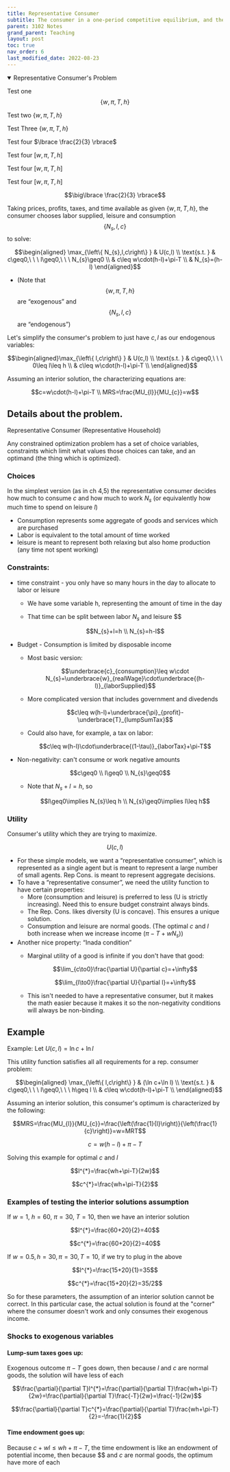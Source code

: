 ```yaml
---
title: Representative Consumer
subtitle: The consumer in a one-period competitive equilibrium, and the labor leisure tradeoff. 
parent: 3102 Notes
grand_parent: Teaching
layout: post
toc: true
nav_order: 6
last_modified_date: 2022-08-23
---
```



<details markdown="block" open>
<summary> Representative Consumer's Problem
</summary>

Test one  $$\left\{ w,\pi,T,h\right\}$$

Test two  $\left\{ w,\pi,T,h\right\}$

Test Three  $\lbrace w,\pi,T,h \rbrace$

Test four $\lbrace \frac{2}{3} \rbrace$

Test four $\lbrack w,\pi,T,h \rbrack$

Test four $[w,\pi,T,h]$

Test four $\big[w,\pi,T,h\big]$

$$\big\lbrace \frac{2}{3} \rbrace$$

Taking prices, profits, taxes, and time available as given $\lbrace w,\pi,T,h\rbrace$, 
the consumer chooses labor supplied, leisure and consumption $$\left\{ N_{s},l,c\right\}$$  to solve:

$$\begin{aligned}
\max_{\left\{ N_{s},l,c\right\} } & U(c,l) \\
\text{s.t. } & c\geq0,\ \ \ l\geq0,\ \ \ N_{s}\geq0 \\
& c\leq w\cdot(h-l)+\pi-T \\ 
& N_{s}=(h-l)
\end{aligned}$$

</details>

- (Note that $$\left\{ w,\pi,T,h\right\}$$ 
    are “exogenous” and $$\left\{ N_{s},l,c\right\}$$ are “endogenous”)

Let's simplify the consumer's problem to just have $c,l$ as our endogenous variables: 

$$\begin{aligned}\max_{\left\{ l,c\right\} } & U(c,l) \\
\text{s.t. } & c\geq0,\ \ \ 0\leq l\leq h \\
& c\leq w\cdot(h-l)+\pi-T \\
\end{aligned}$$


Assuming an interior solution, the characterizing equations are:

$$c=w\cdot(h-l)+\pi-T \\ MRS=\frac{MU_{l}}{MU_{c}}=w$$









## Details about the problem.

Representative Consumer (Representative Household)

Any constrained optimization problem has a set of choice variables, constraints which limit what values those choices can take, and an optimand (the thing which is optimized).

### Choices

In the simplest version (as in ch 4,5) the representative consumer decides how much to consume $c$ and how much to work $N_{s}$ (or equivalently how much time to spend on leisure $l$)

- Consumption represents some aggregate of goods and services which are purchased
- Labor is equivalent to the total amount of time worked
- leisure is meant to represent both relaxing but also home production (any time not spent working)

### Constraints:

- time constraint - you only have so many hours in the day to allocate to labor or leisure
    - We have some variable h, representing the amount of time in the day
    - That time can be split between labor $N_{s}$ and leisure $$
    
        $$N_{s}+l=h \\ N_{s}=h-l$$
    
- Budget - Consumption is limited by disposable income
    - Most basic version: 
     
      $$\underbrace{c}_{consumption}\leq w\cdot N_{s}=\underbrace{w}_{realWage}\cdot\underbrace{(h-l)}_{laborSupplied}$$

    - More complicated version that includes government and divedends 

      $$c\leq w(h-l)+\underbrace{\pi}_{profit}-\underbrace{T}_{lumpSumTax}$$
    
    - Could also have, for example, a tax on labor: 
      
      $$c\leq w(h-l)\cdot\underbrace{(1-\tau)}_{laborTax}+\pi-T$$

- Non-negativity: can't consume or work negative amounts 
   
    $$c\geq0 \\ l\geq0 \\ N_{s}\geq0$$

    - Note that $N_{s}+l=h$, so   
    
      $$l\geq0\implies N_{s}\leq h \\ N_{s}\geq0\implies l\leq h$$

### Utility

Consumer's utility which they are trying to maximize.

$$U(c,l)$$

- For these simple models, we want a “representative consumer”, which is represented as a single agent but is meant to represent a large number of small agents. Rep Cons. is meant to represent aggregate decisions.
- To have a “representative consumer”, we need the utility function to have certain properties:
    - More (consumption and leisure) is preferred to less (U is strictly increasing). Need this to ensure budget constraint always binds.
    - The Rep. Cons. likes diversity (U is concave). This ensures a unique solution.
    - Consumption and leisure are normal goods. (The optimal $c$ and $l$ both increase when we increase income $(\pi-T+wN_{s})$)
- Another nice property: “Inada condition”
    - Marginal utility of a good is infinite if you don't have that good:

      $$\lim_{c\to0}\frac{\partial U}{\partial c}=+\infty$$

      $$\lim_{l\to0}\frac{\partial U}{\partial l}=+\infty$$

    - This isn't needed to have a representative consumer, but it makes the math easier because it makes it so the non-negativity conditions will always be non-binding.














## Example 

Example: Let $U(c,l)=\ln c+\ln l$

This utility function satisfies all all requirements for a rep. consumer problem:

$$\begin{aligned}
\max_{\left\{ l,c\right\} } & (\ln c+\ln l) \\
\text{s.t. } & c\geq0,\ \ \ l\geq0,\ \ \ h\geq l \\
& c\leq w\cdot(h-l)+\pi-T \\
\end{aligned}$$

Assuming an interior solution, this consumer's optimum is characterized by the following:

$$MRS=\frac{MU_{l}}{MU_{c}}=\frac{\left(\frac{1}{l}\right)}{\left(\frac{1}{c}\right)}=w=MRT$$

$$c=w(h-l)+\pi-T$$

Solving this example for optimal $c$ and $l$

$$l^{*}=\frac{wh+\pi-T}{2w}$$

$$c^{*}=\frac{wh+\pi-T}{2}$$


### Examples of testing the interior solutions assumption

If $w=1$, $h=60$, $\pi=30$, $T=10$, then we have an interior solution 

$$l^{*}=\frac{60+20}{2}=40$$

$$c^{*}=\frac{60+20}{2}=40$$

If $w=0.5,h=30,\pi=30,T=10,$ if we try to plug in the above

$$l^{*}=\frac{15+20}{1}=35$$

$$c^{*}=\frac{15+20}{2}=35/2$$

So for these parameters, the assumption of an interior solution cannot be correct. 
In this particular case, the actual solution is found at the "corner" where the consumer doesn't work and only consumes their exogenous income.


### Shocks to exogenous variables

#### Lump-sum taxes goes up:

Exogenous outcome $\pi-T$ goes down, then because $l$ and $c$ are normal goods, the solution will have less of each 

$$\frac{\partial}{\partial T}l^{*}=\frac{\partial}{\partial T}\frac{wh+\pi-T}{2w}=\frac{\partial}{\partial T}\frac{-T}{2w}=\frac{-1}{2w}$$

$$\frac{\partial}{\partial T}c^{*}=\frac{\partial}{\partial T}\frac{wh+\pi-T}{2}=-\frac{1}{2}$$

#### Time endowment goes up:

Because $c+wl\leq wh+\pi-T$, the time endowment is like an endowment of potential income, then because $$ and $c$ are normal goods, the optimum have more of each

<!--
Profits goes up:

Exogenous outcome \pi-T goes up, then because l and c are normal goods, the optimum have more of each\frac{\partial}{\partial\pi}l^{*}=\frac{\partial}{\partial\pi}\frac{wh+\pi-T}{2w}=\frac{1}{2w}

\frac{\partial}{\partial\pi}c^{*}=\frac{\partial}{\partial\pi}\frac{wh+\pi-T}{2}=\frac{1}{2}

Real wage goes up:

Because c+wl\leq wh+\pi-T, real wage has two effects:

• Income effect: wh goes up, increases potential labor income, which increases l^{*} and c^{*}

• Substitution effect: wl goes up, increasing opportunity cost of l is higher, causing susbstitution with l going down and c going up

For c, both effects move in the same direction, so c goes up when w goes up

For leisure, when w goes up, l could go up or down, depending on which effect is stronger.

\frac{\partial}{\partial w}l^{*}=\frac{\partial}{\partial w}\frac{wh+\pi-T}{2w}

\frac{\partial}{\partial w}c^{*}=\frac{\partial}{\partial w}\frac{wh+\pi-T}{2}=\frac{h}{2}-->
